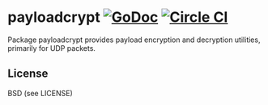 payloadcrypt [![GoDoc](https://godoc.org/github.com/Preetam/payloadcrypt?status.svg)](https://godoc.org/github.com/Preetam/payloadcrypt) [![Circle CI](https://circleci.com/gh/Preetam/payloadcrypt.svg?style=svg)](https://circleci.com/gh/Preetam/payloadcrypt)
===
Package payloadcrypt provides payload encryption and decryption
utilities, primarily for UDP packets.

License
---
BSD (see LICENSE)
